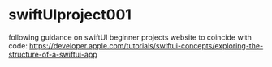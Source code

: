 # swiftUIproject001
following guidance on swiftUI beginner projects
website to coincide with code:
https://developer.apple.com/tutorials/swiftui-concepts/exploring-the-structure-of-a-swiftui-app
